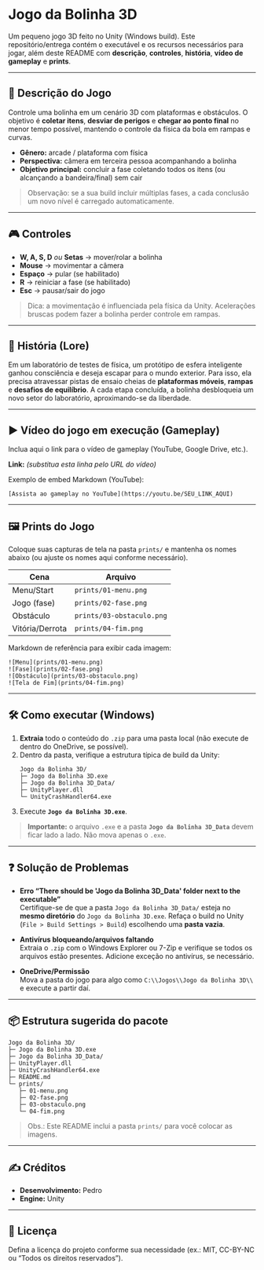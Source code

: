 # Jogo da Bolinha 3D

Um pequeno jogo 3D feito no Unity (Windows build). Este repositório/entrega contém o executável e os recursos necessários para jogar, além deste README com **descrição**, **controles**, **história**, **vídeo de gameplay** e **prints**.

---

## 📜 Descrição do Jogo
Controle uma bolinha em um cenário 3D com plataformas e obstáculos. O objetivo é **coletar itens**, **desviar de perigos** e **chegar ao ponto final** no menor tempo possível, mantendo o controle da física da bola em rampas e curvas.

- **Gênero:** arcade / plataforma com física
- **Perspectiva:** câmera em terceira pessoa acompanhando a bolinha
- **Objetivo principal:** concluir a fase coletando todos os itens (ou alcançando a bandeira/final) sem cair

> Observação: se a sua build incluir múltiplas fases, a cada conclusão um novo nível é carregado automaticamente.

---

## 🎮 Controles
- **W, A, S, D** *ou* **Setas** → mover/rolar a bolinha  
- **Mouse** → movimentar a câmera
- **Espaço** → pular (se habilitado)
- **R** → reiniciar a fase (se habilitado)
- **Esc** → pausar/sair do jogo

> Dica: a movimentação é influenciada pela física da Unity. Acelerações bruscas podem fazer a bolinha perder controle em rampas.

---

## 🧭 História (Lore)
Em um laboratório de testes de física, um protótipo de esfera inteligente ganhou consciência e deseja escapar para o mundo exterior. Para isso, ela precisa atravessar pistas de ensaio cheias de **plataformas móveis**, **rampas** e **desafios de equilíbrio**. A cada etapa concluída, a bolinha desbloqueia um novo setor do laboratório, aproximando-se da liberdade.

---

## ▶️ Vídeo do jogo em execução (Gameplay)
Inclua aqui o link para o vídeo de gameplay (YouTube, Google Drive, etc.).

**Link:** _(substitua esta linha pelo URL do vídeo)_

Exemplo de embed Markdown (YouTube):
```
[Assista ao gameplay no YouTube](https://youtu.be/SEU_LINK_AQUI)
```

---

## 🖼️ Prints do Jogo
Coloque suas capturas de tela na pasta `prints/` e mantenha os nomes abaixo (ou ajuste os nomes aqui conforme necessário).

| Cena | Arquivo |
|---|---|
| Menu/Start | `prints/01-menu.png` |
| Jogo (fase) | `prints/02-fase.png` |
| Obstáculo | `prints/03-obstaculo.png` |
| Vitória/Derrota | `prints/04-fim.png` |

Markdown de referência para exibir cada imagem:

```
![Menu](prints/01-menu.png)
![Fase](prints/02-fase.png)
![Obstáculo](prints/03-obstaculo.png)
![Tela de Fim](prints/04-fim.png)
```

---

## 🛠️ Como executar (Windows)
1. **Extraia** todo o conteúdo do `.zip` para uma pasta local (não execute de dentro do OneDrive, se possível).  
2. Dentro da pasta, verifique a estrutura típica de build da Unity:
   ```
   Jogo da Bolinha 3D/
   ├─ Jogo da Bolinha 3D.exe
   ├─ Jogo da Bolinha 3D_Data/
   ├─ UnityPlayer.dll
   └─ UnityCrashHandler64.exe
   ```
3. Execute **`Jogo da Bolinha 3D.exe`**.

> **Importante:** o arquivo `.exe` e a pasta **`Jogo da Bolinha 3D_Data`** devem ficar lado a lado. Não mova apenas o `.exe`.

---

## ❓ Solução de Problemas
- **Erro “There should be 'Jogo da Bolinha 3D_Data' folder next to the executable”**  
  Certifique-se de que a pasta `Jogo da Bolinha 3D_Data/` esteja no **mesmo diretório** do `Jogo da Bolinha 3D.exe`. Refaça o build no Unity (`File > Build Settings > Build`) escolhendo uma **pasta vazia**.

- **Antivírus bloqueando/arquivos faltando**  
  Extraia o `.zip` com o Windows Explorer ou 7-Zip e verifique se todos os arquivos estão presentes. Adicione exceção no antivírus, se necessário.

- **OneDrive/Permissão**  
  Mova a pasta do jogo para algo como `C:\\Jogos\\Jogo da Bolinha 3D\\` e execute a partir daí.

---

## 📦 Estrutura sugerida do pacote
```
Jogo da Bolinha 3D/
├─ Jogo da Bolinha 3D.exe
├─ Jogo da Bolinha 3D_Data/
├─ UnityPlayer.dll
├─ UnityCrashHandler64.exe
├─ README.md
└─ prints/
   ├─ 01-menu.png
   ├─ 02-fase.png
   ├─ 03-obstaculo.png
   └─ 04-fim.png
```
> Obs.: Este README inclui a pasta `prints/` para você colocar as imagens.

---

## ✍️ Créditos
- **Desenvolvimento:** Pedro  
- **Engine:** Unity

---

## 📄 Licença
Defina a licença do projeto conforme sua necessidade (ex.: MIT, CC-BY-NC ou “Todos os direitos reservados”).
